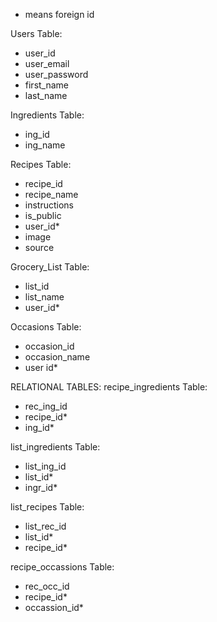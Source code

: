 * means foreign id

Users Table:
- user_id
- user_email
- user_password
- first_name
- last_name

Ingredients Table:
- ing_id
- ing_name

Recipes Table:
- recipe_id
- recipe_name
- instructions
- is_public
- user_id*
- image
- source

Grocery_List Table:
- list_id
- list_name
- user_id*

Occasions Table:
- occasion_id
- occasion_name
- user id*


RELATIONAL TABLES:
recipe_ingredients Table:
- rec_ing_id
- recipe_id*
- ing_id*

list_ingredients Table:
- list_ing_id
- list_id*
- ingr_id*

list_recipes Table:
- list_rec_id
- list_id*
- recipe_id*

recipe_occassions Table:
- rec_occ_id
- recipe_id*
- occassion_id*